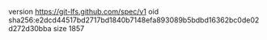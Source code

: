 version https://git-lfs.github.com/spec/v1
oid sha256:e2dcd44517bd2717bd1840b7148efa893089b5bdbd16362bc0de02d272d30bba
size 1857
